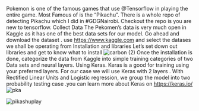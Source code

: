 Pokemon is one of the famous games that use @Tensorflow in playing the entire game. Most
Famous of is the “Pikachu”. There is a whole repo of detecting Pikachu which I did in #GDGNairobi. 
Checkout the repo is you are new to tensorflow. 
Collect Data
 The Pekomen’s data is very much open in Kaggle  as it has one of the best data sets for our model. Go ahead and download the dataset . use https://www.kaggle.com and select the datases we shall be operating from
Installation and libraries 
Let’s set down out libraries and get to know what to install 
![carbon (2)](https://user-images.githubusercontent.com/34624703/74016326-4a1af900-49a3-11ea-9bda-df821986ccec.png)
Once the installation is done, categorize the data from Kaggle into simple training categories of two 
Data sets and neural layers.  Using Keras.
Keras is a good for training using your preferred layers. For our case we will use Keras with 2 layers .
With Rectified Linear Units and Logistic regression, we group the model into two probability testing case
.you can learn more about Keras on https://keras.io/ 
![pka](https://user-images.githubusercontent.com/34624703/74015381-906f5880-49a1-11ea-92f8-98c51e484e35.jpg)

![pikashuplay](https://user-images.githubusercontent.com/34624703/74015388-949b7600-49a1-11ea-8530-b8ce6cff2690.gif)

